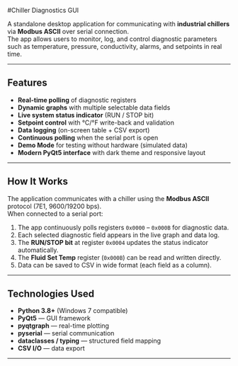 #Chiller Diagnostics GUI

A standalone desktop application for communicating with **industrial chillers** via **Modbus ASCII** over serial connection.  
The app allows users to monitor, log, and control diagnostic parameters such as temperature, pressure, conductivity, alarms, and setpoints in real time.

---

## Features

- **Real-time polling** of diagnostic registers  
- **Dynamic graphs** with multiple selectable data fields  
- **Live system status indicator** (RUN / STOP bit)  
- **Setpoint control** with °C/°F write-back and validation  
- **Data logging** (on-screen table + CSV export)  
- **Continuous polling** when the serial port is open  
- **Demo Mode** for testing without hardware (simulated data)  
- **Modern PyQt5 interface** with dark theme and responsive layout  

---

## How It Works

The application communicates with a chiller using the **Modbus ASCII** protocol (7E1, 9600/19200 bps).  
When connected to a serial port:

1. The app continuously polls registers `0x0000` – `0x000B` for diagnostic data.  
2. Each selected diagnostic field appears in the live graph and data log.  
3. The **RUN/STOP bit** at register `0x0004` updates the status indicator automatically.  
4. The **Fluid Set Temp** register (`0x000B`) can be read and written directly.  
5. Data can be saved to CSV in wide format (each field as a column).  

---

## Technologies Used

- **Python 3.8+** (Windows 7 compatible)
- **PyQt5** — GUI framework  
- **pyqtgraph** — real-time plotting  
- **pyserial** — serial communication  
- **dataclasses / typing** — structured field mapping  
- **CSV I/O** — data export  

---

